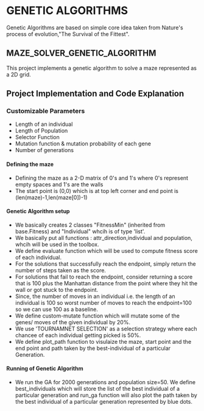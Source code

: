 # GENETIC ALGORITHMS
Genetic Algorithms are based on simple core idea taken from Nature's process of evolution,"The Survival of the Fittest".
## MAZE_SOLVER_GENETIC_ALGORITHM
This project implements a genetic algorithm to solve a maze represented as a 2D grid.
## Project Implementation and Code Explanation

### Customizable Parameters
- Length of an individual
- Length of Population
- Selector Function
- Mutation function & mutation probability of each gene
- Number of generations
#### Defining the maze 
- Defining the maze as a 2-D matrix of 0's and 1's where 0's represent empty spaces and 1's are the walls
- The start point is (0,0) which is at top left corner and end point is (len(maze)-1,len(maze[0])-1)
#### Genetic Algorithm setup
- We basically creates 2 classes "FitnessMin" (inherited from base.Fitness) and "Individual" whcih is of type 'list'.
- We basically put all functions : attr_direction,individual and population, whcih will be used in the toolbox.
- We define evaluate function which will be used to compute fitness score of each individual.
- For the solutions that successfully reach the endpoint, simply return the number of steps taken as the score.
- For solutions that fail to reach the endpoint, consider returning a score that is 100 plus the Manhattan distance from the point where they hit the wall or got stuck to the endpoint.
- Since, the number of moves in an individual i.e. the length of an individual is 100 so worst number of moves to reach the endpoint=100 so we can use 100 as a baseline.
- We define custom-mutate function which will mutate some of the genes/ moves of the given individual by 20%.
- We use 'TOURNAMNET SELECTION' as a selection strategy where each chancee of each individual getting picked is 50%.
- We define plot_path function to visulaize the maze, start point and the end point and path taken by the best-individual of a particular Generation.
#### Running of Genetic Algorithm 
- We run the GA for 2000 generations and population size=50. We define best_individuals which will store the list of the best individual of a particular generation and run_ga function will also plot the path taken by the best individual of a particular generation represented by blue dots.

  


